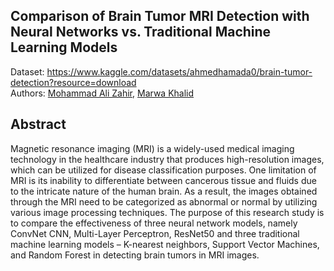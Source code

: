 ## Comparison of Brain Tumor MRI Detection with Neural Networks vs. Traditional Machine Learning Models
Dataset: https://www.kaggle.com/datasets/ahmedhamada0/brain-tumor-detection?resource=download<br />
Authors: [Mohammad Ali Zahir](https://github.com/AliZ786), [Marwa Khalid](https://github.com/MarwaKhalid) 

## Abstract
Magnetic resonance imaging (MRI) is a widely-used medical imaging technology in the healthcare industry that produces high-resolution images, which can be utilized for disease classification purposes. One limitation of MRI is its inability to differentiate between cancerous tissue and fluids due to the intricate nature of the human brain. As a result, the images obtained through the MRI need to be categorized as abnormal or normal by utilizing various image processing techniques. The purpose of this research study is to compare the effectiveness of three neural network models, namely ConvNet CNN, Multi-Layer Perceptron, ResNet50 and three traditional machine learning models – K-nearest neighbors, Support Vector Machines, and Random Forest in detecting brain tumors in MRI images.
